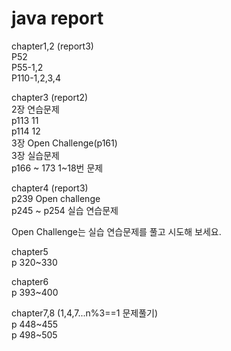# java report

chapter1,2 (report3)    
P52  
P55-1,2  
P110-1,2,3,4  

chapter3 (report2)    
2장 연습문제   
p113   11  
p114   12  
3장 Open Challenge(p161)  
3장 실습문제  
p166 ~ 173   1~18번 문제  

chapter4 (report3)  
p239 Open challenge  
p245 ~ p254 실습 연습문제  

Open Challenge는 실습 연습문제를  풀고 시도해 보세요.  

chapter5  
p 320~330  

chapter6  
p 393~400  

chapter7,8 (1,4,7...n%3==1 문제풀기)  
p 448~455  
p 498~505  
